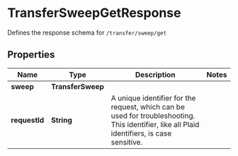 

# TransferSweepGetResponse

Defines the response schema for `/transfer/sweep/get`

## Properties

| Name | Type | Description | Notes |
|------------ | ------------- | ------------- | -------------|
|**sweep** | **TransferSweep** |  |  |
|**requestId** | **String** | A unique identifier for the request, which can be used for troubleshooting. This identifier, like all Plaid identifiers, is case sensitive. |  |



